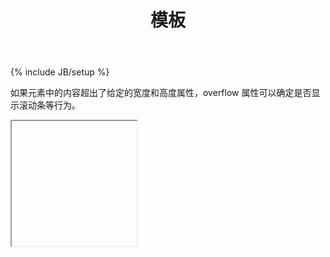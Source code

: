 ﻿---
layout: post
title: "模板"
description: ""
category: 域外
tags: [生活]
---
{% include JB/setup %}













<p>如果元素中的内容超出了给定的宽度和高度属性，overflow 属性可以确定是否显示滚动条等行为。</p>
<iframe width="200" height="200" scrolling="yes">


<p>今天 22:13</p>


<font  color="red">我国家庭部门杠杆率呈现出分布不均、增速过快的新趋势。明确家庭杠杆选择背后的行为机制是稳定和调节家庭杠杆，防范和化解家庭债务危机以及协同财政政策实施的重要前提。家庭金融决策行为通常由居民心理预期所引导，而预期因难以量化致使相关研究进展缓慢。本课题试结合我国当前宏观经济背景，探讨居民预期分化的根源及对居民家庭债务杠杆选择的影响：首先，利用从中国经济景气监测中心获取的非公开调查数据。</font>



<p>  </p>
<p>  </p>
<p>  </p>


<p>7月4日 21:15</p>
<font  color="red">真正聪明的人都懂这句话：原谅生活的不完美。</font>



<p>  </p>
<p>  </p>
<p>  </p>



<p>7月4日 2:02 </p>


<font  color="red">最近一个实验，让六位名校毕业的家长和孩子身份互换，做了一套小学生语文卷，结果居然无一人及格。家长苦笑说：“感觉大学都白上了，辅导小学孩子都力不从心了。</font>




<p>  </p>
<p>  </p>
<p>  </p>

<p>5月4日 12:32 </p>


<font  color="red">有教养不是吃饭不洒汤， 
而是别人洒汤的时候别去看他。

​—— 契诃夫 ​​​​</font>

</iframe>












